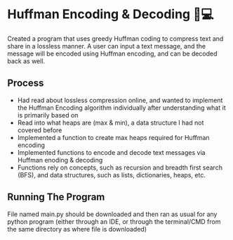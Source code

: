 # Huffman Encoding & Decoding 🔐💻

Created a program that uses greedy Huffman coding to compress text and share in a lossless manner. A user can input a text message, and the message will be encoded using Huffman encoding, and can be decoded back as well.

## Process

- Had read about lossless compression online, and wanted to implement the Huffman Encoding algorithm individually after understanding what it is primarily based on
- Read into what heaps are (max & min), a data structure I had not covered before
- Implemented a function to create max heaps required for Huffman encoding
- Implemented functions to encode and decode text messages via Huffman enoding & decoding
- Functions rely on concepts, such as recursion and breadth first search (BFS), and data structures, such as lists, dictionaries, heaps, etc.

## Running The Program

File named main.py should be downloaded and then ran as usual for any python program (either through an IDE, or through the terminal/CMD from the same directory as where file is downloaded)

